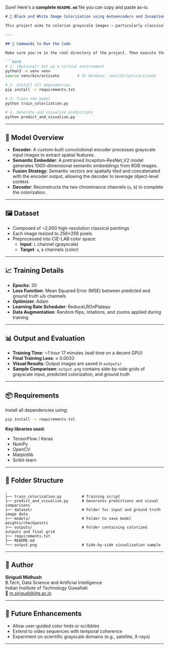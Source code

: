 Sure! Here's a **complete `README.md`** file you can copy and paste as-is:

```markdown
# 🎨 Black and White Image Colorization using Autoencoders and Inception–ResNet

This project aims to colorize grayscale images — particularly classical paintings — by combining the strengths of convolutional autoencoders and high-level semantic embeddings from Inception–ResNet\_V2. The model is trained to predict the chrominance channels in the LAB color space, achieving visually pleasing and semantically guided color outputs.

---

## 🚀 Commands to Run the Code

Make sure you're in the root directory of the project. Then execute the following:

```bash
# 1. (Optional) Set up a virtual environment
python3 -m venv venv
source venv/bin/activate        # On Windows: venv\Scripts\activate

# 2. Install all dependencies
pip install -r requirements.txt

# 3. Train the model
python train_colorization.py

# 4. Generate and visualize predictions
python predict_and_visualize.py
```

---

## 🧠 Model Overview

- **Encoder**: A custom-built convolutional encoder processes grayscale input images to extract spatial features.
- **Semantic Embedder**: A pretrained Inception–ResNet\_V2 model generates 1000-dimensional semantic embeddings from RGB images.
- **Fusion Strategy**: Semantic vectors are spatially tiled and concatenated with the encoder output, allowing the decoder to leverage object-level context.
- **Decoder**: Reconstructs the two chrominance channels (`a`, `b`) to complete the colorization.

---

## 🖼️ Dataset

- Composed of ~2,000 high-resolution classical paintings
- Each image resized to 256×256 pixels
- Preprocessed into CIE-LAB color space:
  - **Input**: `L` channel (grayscale)
  - **Target**: `a`, `b` channels (color)

---

## 📈 Training Details

- **Epochs**: 30  
- **Loss Function**: Mean Squared Error (MSE) between predicted and ground truth `a`/`b` channels  
- **Optimizer**: Adam  
- **Learning Rate Scheduler**: ReduceLROnPlateau  
- **Data Augmentation**: Random flips, rotations, and zooms applied during training

---

## 📊 Output and Evaluation

- **Training Time**: ~1 hour 17 minutes (wall time on a decent GPU)
- **Final Training Loss**: ≈ 0.0033
- **Visual Results**: Output images are saved in `outputs/`
- **Sample Comparison**: `output.png` contains side-by-side grids of grayscale input, predicted colorization, and ground truth

---

## 📦 Requirements

Install all dependencies using:

```bash
pip install -r requirements.txt
```

**Key libraries used**:
- TensorFlow / Keras
- NumPy
- OpenCV
- Matplotlib
- Scikit-learn

---

## 📎 Folder Structure

```
.
├── train_colorization.py         # Training script
├── predict_and_visualize.py      # Generates predictions and visual comparisons
├── dataset/                      # Folder for input and ground truth image data
├── models/                       # Folder to save model weights/checkpoints
├── outputs/                      # Folder containing colorized outputs and final grid
├── requirements.txt
├── README.md
└── output.png                    # Side-by-side visualization sample
```

---

## 👤 Author

**Sirigudi Midhush**  
B.Tech, Data Science and Artificial Intelligence  
Indian Institute of Technology Guwahati  
📧 [m.sirigudi@iitg.ac.in](mailto:m.sirigudi@iitg.ac.in)

---

## 🧠 Future Enhancements

- Allow user-guided color hints or scribbles
- Extend to video sequences with temporal coherence
- Experiment on scientific grayscale domains (e.g., satellite, X-rays)

---
